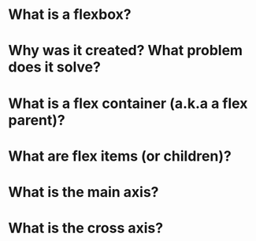 # What is a flexbox?

# Why was it created? What problem does it solve?

# What is a flex container (a.k.a a flex parent)?

# What are flex items (or children)?

# What is the main axis?

# What is the cross axis?